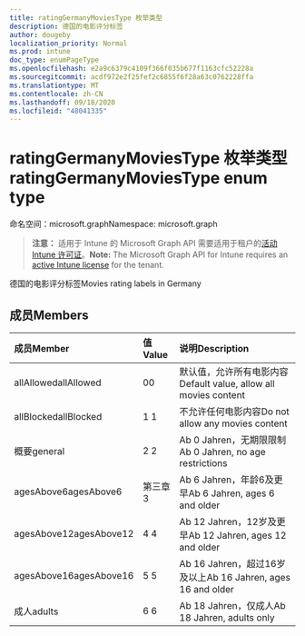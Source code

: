 ```yaml
---
title: ratingGermanyMoviesType 枚举类型
description: 德国的电影评分标签
author: dougeby
localization_priority: Normal
ms.prod: intune
doc_type: enumPageType
ms.openlocfilehash: e2a9c6379c4109f366f035b677f1163cfc52228a
ms.sourcegitcommit: acdf972e2f25fef2c6855f6f28a63c0762228ffa
ms.translationtype: MT
ms.contentlocale: zh-CN
ms.lasthandoff: 09/18/2020
ms.locfileid: "48041335"
---
```

# <a name="ratinggermanymoviestype-enum-type"></a><span data-ttu-id="59db0-103">ratingGermanyMoviesType 枚举类型</span><span class="sxs-lookup"><span data-stu-id="59db0-103">ratingGermanyMoviesType enum type</span></span>

<span data-ttu-id="59db0-104">命名空间：microsoft.graph</span><span class="sxs-lookup"><span data-stu-id="59db0-104">Namespace: microsoft.graph</span></span>

> <span data-ttu-id="59db0-105">**注意：** 适用于 Intune 的 Microsoft Graph API 需要适用于租户的[活动 Intune 许可证](https://go.microsoft.com/fwlink/?linkid=839381)。</span><span class="sxs-lookup"><span data-stu-id="59db0-105">**Note:** The Microsoft Graph API for Intune requires an [active Intune license](https://go.microsoft.com/fwlink/?linkid=839381) for the tenant.</span></span>

<span data-ttu-id="59db0-106">德国的电影评分标签</span><span class="sxs-lookup"><span data-stu-id="59db0-106">Movies rating labels in Germany</span></span>

## <a name="members"></a><span data-ttu-id="59db0-107">成员</span><span class="sxs-lookup"><span data-stu-id="59db0-107">Members</span></span>
|<span data-ttu-id="59db0-108">成员</span><span class="sxs-lookup"><span data-stu-id="59db0-108">Member</span></span>|<span data-ttu-id="59db0-109">值</span><span class="sxs-lookup"><span data-stu-id="59db0-109">Value</span></span>|<span data-ttu-id="59db0-110">说明</span><span class="sxs-lookup"><span data-stu-id="59db0-110">Description</span></span>|
|:---|:---|:---|
|<span data-ttu-id="59db0-111">allAllowed</span><span class="sxs-lookup"><span data-stu-id="59db0-111">allAllowed</span></span>|<span data-ttu-id="59db0-112">0</span><span class="sxs-lookup"><span data-stu-id="59db0-112">0</span></span>|<span data-ttu-id="59db0-113">默认值，允许所有电影内容</span><span class="sxs-lookup"><span data-stu-id="59db0-113">Default value, allow all movies content</span></span>|
|<span data-ttu-id="59db0-114">allBlocked</span><span class="sxs-lookup"><span data-stu-id="59db0-114">allBlocked</span></span>|<span data-ttu-id="59db0-115">1 </span><span class="sxs-lookup"><span data-stu-id="59db0-115">1</span></span>|<span data-ttu-id="59db0-116">不允许任何电影内容</span><span class="sxs-lookup"><span data-stu-id="59db0-116">Do not allow any movies content</span></span>|
|<span data-ttu-id="59db0-117">概要</span><span class="sxs-lookup"><span data-stu-id="59db0-117">general</span></span>|<span data-ttu-id="59db0-118">2 </span><span class="sxs-lookup"><span data-stu-id="59db0-118">2</span></span>|<span data-ttu-id="59db0-119">Ab 0 Jahren，无期限限制</span><span class="sxs-lookup"><span data-stu-id="59db0-119">Ab 0 Jahren, no age restrictions</span></span>|
|<span data-ttu-id="59db0-120">agesAbove6</span><span class="sxs-lookup"><span data-stu-id="59db0-120">agesAbove6</span></span>|<span data-ttu-id="59db0-121">第三章</span><span class="sxs-lookup"><span data-stu-id="59db0-121">3</span></span>|<span data-ttu-id="59db0-122">Ab 6 Jahren，年龄6及更早</span><span class="sxs-lookup"><span data-stu-id="59db0-122">Ab 6 Jahren, ages 6 and older</span></span>|
|<span data-ttu-id="59db0-123">agesAbove12</span><span class="sxs-lookup"><span data-stu-id="59db0-123">agesAbove12</span></span>|<span data-ttu-id="59db0-124">4 </span><span class="sxs-lookup"><span data-stu-id="59db0-124">4</span></span>|<span data-ttu-id="59db0-125">Ab 12 Jahren，12岁及更早</span><span class="sxs-lookup"><span data-stu-id="59db0-125">Ab 12 Jahren, ages 12 and older</span></span>|
|<span data-ttu-id="59db0-126">agesAbove16</span><span class="sxs-lookup"><span data-stu-id="59db0-126">agesAbove16</span></span>|<span data-ttu-id="59db0-127">5 </span><span class="sxs-lookup"><span data-stu-id="59db0-127">5</span></span>|<span data-ttu-id="59db0-128">Ab 16 Jahren，超过16岁及以上</span><span class="sxs-lookup"><span data-stu-id="59db0-128">Ab 16 Jahren, ages 16 and older</span></span>|
|<span data-ttu-id="59db0-129">成人</span><span class="sxs-lookup"><span data-stu-id="59db0-129">adults</span></span>|<span data-ttu-id="59db0-130">6 </span><span class="sxs-lookup"><span data-stu-id="59db0-130">6</span></span>|<span data-ttu-id="59db0-131">Ab 18 Jahren，仅成人</span><span class="sxs-lookup"><span data-stu-id="59db0-131">Ab 18 Jahren, adults only</span></span>|









